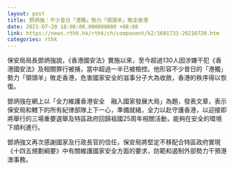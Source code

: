 ```yaml
---
layout: post
title: 鄧炳強：不少昔日「港獨」勢力「領頭羊」敗走香港
date: 2021-07-20 18:08:00.000000000 +08:00
link: https://news.rthk.hk/rthk/ch/component/k2/1601733-20210720.htm
categories: rthk
---
```


保安局局長鄧炳強說，《香港國安法》實施以來，至今超過130人因涉嫌干犯《香港國安法》及相關罪行被捕，當中超過一半已被檢控。他形容不少昔日的「港獨」勢力「領頭羊」敗走香港，危害國家安全的滋事分子大為收斂，香港的秩序得以恢復。

鄧炳強在網上以「全力維護香港安全　融入國家發展大局」為題，發表文章，表示保安局和轄下的所有紀律部隊上下一心，準備就緒，全力以赴守護香港，以迎接即將舉行的三場重要選舉及特區政府回歸祖國25周年相關活動，能夠在安全的環境下順利進行。

鄧炳強又再次感謝國家及行政長官的信任，保安局將堅定不移配合特區政府實現《十四五規劃綱要》中有關維護國家安全方面的要求，防範和遏制外部勢力干預港澳事務。
